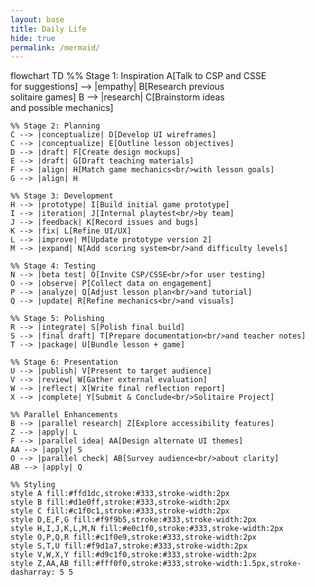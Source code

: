 ```yaml
---
layout: base
title: Daily Life
hide: true
permalink: /mermaid/
---
```


<div class="mermaid">
flowchart TD
    %% Stage 1: Inspiration
    A[Talk to CSP and CSSE<br/>for suggestions] --> |empathy| B[Research previous<br/>solitaire games]
    B --> |research| C[Brainstorm ideas<br/>and possible mechanics]

    %% Stage 2: Planning
    C --> |conceptualize| D[Develop UI wireframes]
    C --> |conceptualize| E[Outline lesson objectives]
    D --> |draft| F[Create design mockups]
    E --> |draft| G[Draft teaching materials]
    F --> |align| H[Match game mechanics<br/>with lesson goals]
    G --> |align| H

    %% Stage 3: Development
    H --> |prototype| I[Build initial game prototype]
    I --> |iteration| J[Internal playtest<br/>by team]
    J --> |feedback| K[Record issues and bugs]
    K --> |fix| L[Refine UI/UX]
    L --> |improve| M[Update prototype version 2]
    M --> |expand| N[Add scoring system<br/>and difficulty levels]

    %% Stage 4: Testing
    N --> |beta test| O[Invite CSP/CSSE<br/>for user testing]
    O --> |observe| P[Collect data on engagement]
    P --> |analyze| Q[Adjust lesson plan<br/>and tutorial]
    Q --> |update| R[Refine mechanics<br/>and visuals]

    %% Stage 5: Polishing
    R --> |integrate| S[Polish final build]
    S --> |final draft| T[Prepare documentation<br/>and teacher notes]
    T --> |package| U[Bundle lesson + game]

    %% Stage 6: Presentation
    U --> |publish| V[Present to target audience]
    V --> |review| W[Gather external evaluation]
    W --> |reflect| X[Write final reflection report]
    X --> |complete| Y[Submit & Conclude<br/>Solitaire Project]

    %% Parallel Enhancements
    B --> |parallel research| Z[Explore accessibility features]
    Z --> |apply| L
    F --> |parallel idea| AA[Design alternate UI themes]
    AA --> |apply| S
    O --> |parallel check| AB[Survey audience<br/>about clarity]
    AB --> |apply| Q

    %% Styling
    style A fill:#ffd1dc,stroke:#333,stroke-width:2px
    style B fill:#d1e0ff,stroke:#333,stroke-width:2px
    style C fill:#c1f0c1,stroke:#333,stroke-width:2px
    style D,E,F,G fill:#f9f9b5,stroke:#333,stroke-width:2px
    style H,I,J,K,L,M,N fill:#e0c1f0,stroke:#333,stroke-width:2px
    style O,P,Q,R fill:#c1f0e9,stroke:#333,stroke-width:2px
    style S,T,U fill:#f9d1a7,stroke:#333,stroke-width:2px
    style V,W,X,Y fill:#d9c1f0,stroke:#333,stroke-width:2px
    style Z,AA,AB fill:#fff0f0,stroke:#333,stroke-width:1.5px,stroke-dasharray: 5 5
</div>